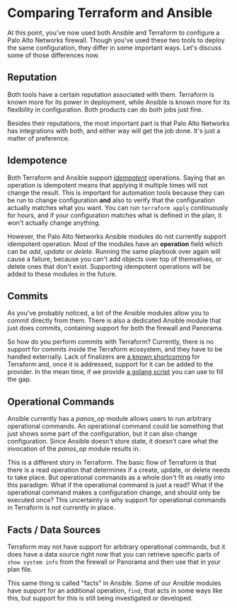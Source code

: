 # Comparing Terraform and Ansible

At this point, you've now used both Ansible and Terraform to configure a
Palo Alto Networks firewall.  Though you've used these two tools to deploy
the same configuration, they differ in some important ways.  Let's discuss
some of those differences now.

## Reputation

Both tools have a certain reputation associated with them.  Terraform is known
more for its power in deployment, while Ansible is known more for its
flexibility in configuration.  Both products can do both jobs just fine.

Besides their reputations, the most important part is that Palo Alto Networks
has integrations with both, and either way will get the job done.  It's
just a matter of preference.

## Idempotence

Both Terraform and Ansible support [*idempotent*](https://en.wikipedia.org/wiki/Idempotence)
operations.  Saying that an operation is idempotent means that applying it
multiple times will not change the result.  This is important for automation
tools because they can be run to change configuration **and** also to verify
that the configuration actually matches what you want.  You can run
`terraform apply` continuously for hours, and if your configuration matches
what is defined in the plan, it won't actually change anything.

However, the Palo Alto Networks Ansible modules do not currently support
idempotent operation.  Most of the modules have an **operation** field which
can be *add*, *update* or *delete*.  Running the same playbook over again will
cause a failure, because you can't add objects over top of themselves, or
delete ones that don't exist.  Supporting idempotent operations will be added
to these modules in the future.

## Commits

As you've probably noticed, a lot of the Ansible modules allow you to commit
directly from them.  There is also a dedicated Ansible module that just does
commits, containing support for both the firewall and Panorama.  

So how do you perform commits with Terraform?  Currently, there is no support
for commits inside the Terraform ecosystem, and they have to be handled 
externally.  Lack of finalizers are
[a known shortcoming](https://github.com/hashicorp/terraform/issues/6258)
for Terraform and, once it is addressed, support for it can be added to the
provider.  In the mean time, if we provide
[a golang script](https://www.terraform.io/docs/providers/panos/index.html#commits)
you can use to fill the gap.

## Operational Commands

Ansible currently has a *panos_op* module allows users to run arbitrary
operational commands.  An operational command could be something that just
shows some part of the configuration, but it can also change configuration.
Since Ansible doesn't store state, it doesn't care what the invocation of
the *panos_op* module results in.

This is a different story in Terraform.  The basic flow of Terraform is that
there is a read operation that determines if a create, update, or delete needs
to take place.  But operational commands as a whole don't fit as neatly into
this paradigm.  What if the operational command is just a read?  What if the
operational command makes a configuration change, and should only be executed
once?  This uncertainty is why support for operational commands in Terraform
is not currently in place.

## Facts / Data Sources

Terraform may not have support for arbitrary operational commands, but it does
have a data source right now that you can retrieve specific parts of
`show system info` from the firewall or Panorama and then use that in your
plan file.

This same thing is called "facts" in Ansible.  Some of our Ansible modules have
support for an additional operation, `find`, that acts in some ways like this,
but support for this is still being investigated or developed.
